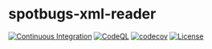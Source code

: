 # spotbugs-xml-reader

[![Continuous Integration](https://github.com/kiancross/spotbugs-xml-reader/actions/workflows/continous-integration.yml/badge.svg?event=push)](https://github.com/kiancross/spotbugs-xml-reader/actions/workflows/continous-integration.yml)
[![CodeQL](https://github.com/kiancross/spotbugs-xml-reader/actions/workflows/codeql.yml/badge.svg?event=schedule)](https://github.com/kiancross/spotbugs-xml-reader/actions/workflows/codeql.yml)
[![codecov](https://codecov.io/gh/kiancross/spotbugs-xml-reader/branch/master/graph/badge.svg?token=A9hQ5iQ08M)](https://codecov.io/gh/kiancross/spotbugs-xml-reader)
[![License](https://img.shields.io/github/license/kiancross/spotbugs-xml-reader)](https://github.com/kiancross/spotbugs-xml-reader/blob/master/LICENSE)
